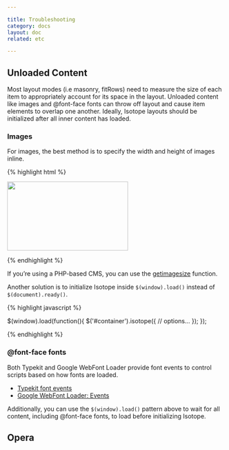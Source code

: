```yaml
---

title: Troubleshooting
category: docs
layout: doc
related: etc

---
```

 
## Unloaded Content
 
Most layout modes (i.e masonry, fitRows) need to measure the size of each item to appropriately account for its space in the layout. Unloaded content like images and @font-face fonts can throw off layout and cause item elements to overlap one another. Ideally, Isotope layouts should be initialized after all inner content has loaded.
 
### Images

For images, the best method is to specify the width and height of images inline.

{% highlight html %}

<img src="img-file.jpg" width="280" height="160" />

{% endhighlight %}

If you’re using a PHP-based CMS, you can use the [getimagesize](http://php.net/manual/en/function.getimagesize.php) function.

Another solution is to initialize Isotope inside `$(window).load()` instead of `$(document).ready()`.

{% highlight javascript %}

$(window).load(function(){
  $('#container').isotope({
    // options...
  });
});

{% endhighlight %}

### @font-face fonts

Both Typekit and Google WebFont Loader provide font events to control scripts based on how fonts are loaded. 

+ [Typekit font events](http://blog.typekit.com/2010/10/18/more-control-with-typekits-font-events/)
+ [Google WebFont Loader: Events](http://code.google.com/apis/webfonts/docs/webfont_loader.html#Events)

Additionally, you can use the `$(window).load()` pattern above to wait for all content, including @font-face fonts, to load before initializing Isotope.

## Opera


